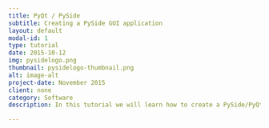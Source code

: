 ```yaml
---
title: PyQt / PySide
subtitle: Creating a PySide GUI application
layout: default
modal-id: 1
type: tutorial
date: 2015-10-12
img: pysidelogo.png
thumbnail: pysidelogo-thumbnail.png
alt: image-alt
project-date: November 2015
client: none
category: Software
description: In this tutorial we will learn how to create a PySide/PyQt application. For that purpose, I will make a walkthrough of the creation of a graphical interface for the PCB outline creator for KiCad. The PCB outline creator is a small tool to add PCB outlines with some given dimensions (and rounded corners) to a KiCad file. It is included in the <a href="http://github.com">kicad-library repository</a>. 

---
```

